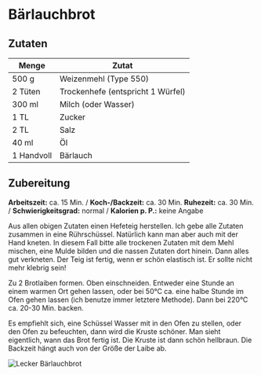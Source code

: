<!--
categories: backen, brot
source: https://www.chefkoch.de/rezepte/2367821375905130/Baerlauchbrot.html
-->
# Bärlauchbrot

## Zutaten
|Menge|Zutat|
|------|-------|
|500 g|Weizenmehl (Type 550)|
|2 Tüten|Trockenhefe (entspricht 1 Würfel)|
|300 ml|Milch (oder Wasser)|
|1 TL|Zucker|
|2 TL|Salz|
|40 ml| Öl|
|1 Handvoll|Bärlauch|

## Zubereitung

**Arbeitszeit:** ca. 15 Min. / **Koch-/Backzeit:** ca. 30 Min. **Ruhezeit:** ca. 30 Min. / **Schwierigkeitsgrad:** normal / **Kalorien p. P.:** keine Angabe

Aus allen obigen Zutaten einen Hefeteig herstellen. Ich gebe alle Zutaten zusammen in eine Rührschüssel. Natürlich kann man aber auch mit der Hand kneten. In diesem Fall bitte alle trockenen Zutaten mit dem Mehl mischen, eine Mulde bilden und die nassen Zutaten dort hinein. Dann alles gut verkneten. Der Teig ist fertig, wenn er schön elastisch ist. Er sollte nicht mehr klebrig sein!

Zu 2 Brotlaiben formen. Oben einschneiden. Entweder eine Stunde an einem warmen Ort gehen lassen, oder bei 50°C ca. eine halbe Stunde im Ofen gehen lassen (ich benutze immer letztere Methode). Dann bei 220°C ca. 20-30 Min. backen. 

Es empfiehlt sich, eine Schüssel Wasser mit in den Ofen zu stellen, oder den Ofen zu befeuchten, dann wird die Kruste schöner. Man sieht eigentlich, wann das Brot fertig ist. Die Kruste ist dann schön hellbraun. Die Backzeit hängt auch von der Größe der Laibe ab.

![Lecker Bärlauchbrot](https://img.chefkoch-cdn.de/ck.de/rezepte/236/236782/602940-960x720-baerlauchbrot.jpg)